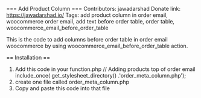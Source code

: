 === Add Product Column === 
Contributors: jawadarshad
Donate link: https://jawadarshad.io/
Tags: add product column in order email, woocommerce order email, add text before order table, order table, woocommerce_email_before_order_table

This is the code to add columns before order table in order email woocommerce by using woocommerce_email_before_order_table action.

== Installation ==

1. Add this code in your function.php
	// Adding products top of order email
	include_once( get_stylesheet_directory() .'order_meta_column.php'); 
2. create one file called order_meta_column.php
3. Copy and paste this code into that file